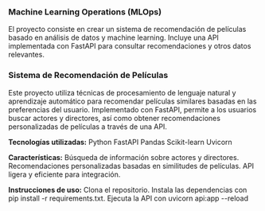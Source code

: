 ### Machine Learning Operations (MLOps) ###

El proyecto consiste en crear un sistema de recomendación de películas basado en análisis de datos y machine learning. Incluye una API implementada con FastAPI para consultar recomendaciones y otros datos relevantes.


### Sistema de Recomendación de Películas ###
Este proyecto utiliza técnicas de procesamiento de lenguaje natural y aprendizaje automático para recomendar películas similares basadas en las preferencias del usuario. Implementado con FastAPI, permite a los usuarios buscar actores y directores, así como obtener recomendaciones personalizadas de películas a través de una API.

**Tecnologías utilizadas:**
Python
FastAPI
Pandas
Scikit-learn
Uvicorn


__Características:__
Búsqueda de información sobre actores y directores.
Recomendaciones personalizadas basadas en similitudes de películas.
API ligera y eficiente para integración.

__Instrucciones de uso:__
Clona el repositorio.
Instala las dependencias con pip install -r requirements.txt.
Ejecuta la API con uvicorn api:app --reload
